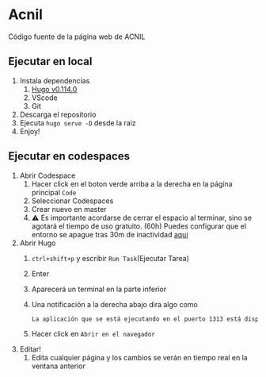 # Acnil

Código fuente de la página web de ACNIL

## Ejecutar en local

1. Instala dependencias
   1. [Hugo v0.114.0](https://github.com/gohugoio/hugo/releases/tag/v0.114.0)
   3. VScode
   4. Git
3. Descarga el repositorio
4. Ejecuta `hugo serve -D` desde la raiz
5. Enjoy!

## Ejecutar en codespaces

1. Abrir Codespace
   1. Hacer click en el boton verde arriba a la derecha en la página principal `Code`
   2. Seleccionar Codespaces
   3. Crear nuevo en master
   4. :warning: Es importante acordarse de cerrar el espacio al terminar, sino se agotará el tiempo de uso gratuito. (60h) Puedes configurar que el entorno se apague tras 30m de inactividad [aqui](https://github.com/settings/codespaces)
2. Abrir Hugo
   1. `ctrl+shift+p` y escribir `Run Task`(Ejecutar Tarea)
   2. Enter
   3. Aparecerá un terminal en la parte inferior
   4. Una notificación a la derecha abajo dira algo como

        ```txt
        La aplicación que se está ejecutando en el puerto 1313 está disponible.[Ver todos los puertos reenviados] (command:~remote.forwardedPorts.focus)
        ```

   5. Hacer click en `Abrir en el navegador`
3. Editar!
   1. Edita cualquier página y los cambios se verán en tiempo real en la ventana anterior
